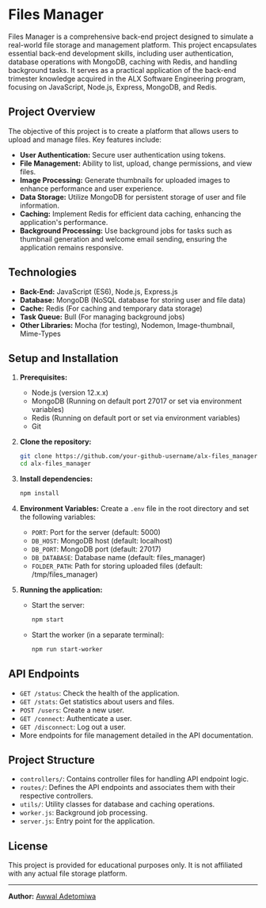 # Files Manager

Files Manager is a comprehensive back-end project designed to simulate a real-world file storage and management platform. This project encapsulates essential back-end development skills, including user authentication, database operations with MongoDB, caching with Redis, and handling background tasks. It serves as a practical application of the back-end trimester knowledge acquired in the ALX Software Engineering program, focusing on JavaScript, Node.js, Express, MongoDB, and Redis.

## Project Overview

The objective of this project is to create a platform that allows users to upload and manage files. Key features include:

- **User Authentication:** Secure user authentication using tokens.
- **File Management:** Ability to list, upload, change permissions, and view files.
- **Image Processing:** Generate thumbnails for uploaded images to enhance performance and user experience.
- **Data Storage:** Utilize MongoDB for persistent storage of user and file information.
- **Caching:** Implement Redis for efficient data caching, enhancing the application's performance.
- **Background Processing:** Use background jobs for tasks such as thumbnail generation and welcome email sending, ensuring the application remains responsive.

## Technologies

- **Back-End:** JavaScript (ES6), Node.js, Express.js
- **Database:** MongoDB (NoSQL database for storing user and file data)
- **Cache:** Redis (For caching and temporary data storage)
- **Task Queue:** Bull (For managing background jobs)
- **Other Libraries:** Mocha (for testing), Nodemon, Image-thumbnail, Mime-Types

## Setup and Installation

1. **Prerequisites:**
    - Node.js (version 12.x.x)
    - MongoDB (Running on default port 27017 or set via environment variables)
    - Redis (Running on default port or set via environment variables)
    - Git

2. **Clone the repository:**
    ```sh
    git clone https://github.com/your-github-username/alx-files_manager.git
    cd alx-files_manager
    ```

3. **Install dependencies:**
    ```sh
    npm install
    ```

4. **Environment Variables:**
    Create a `.env` file in the root directory and set the following variables:
    - `PORT`: Port for the server (default: 5000)
    - `DB_HOST`: MongoDB host (default: localhost)
    - `DB_PORT`: MongoDB port (default: 27017)
    - `DB_DATABASE`: Database name (default: files_manager)
    - `FOLDER_PATH`: Path for storing uploaded files (default: /tmp/files_manager)

5. **Running the application:**
    - Start the server:
        ```sh
        npm start
        ```
    - Start the worker (in a separate terminal):
        ```sh
        npm run start-worker
        ```

## API Endpoints

- `GET /status`: Check the health of the application.
- `GET /stats`: Get statistics about users and files.
- `POST /users`: Create a new user.
- `GET /connect`: Authenticate a user.
- `GET /disconnect`: Log out a user.
- More endpoints for file management detailed in the API documentation.

## Project Structure

- `controllers/`: Contains controller files for handling API endpoint logic.
- `routes/`: Defines the API endpoints and associates them with their respective controllers.
- `utils/`: Utility classes for database and caching operations.
- `worker.js`: Background job processing.
- `server.js`: Entry point for the application.

## License

This project is provided for educational purposes only. It is not affiliated with any actual file storage platform.

---

**Author:** [Awwal Adetomiwa](https://github.com/thedunncodes)